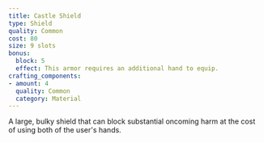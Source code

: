 ```yaml
---
title: Castle Shield
type: Shield
quality: Common
cost: 80
size: 9 slots
bonus:
  block: 5
  effect: This armor requires an additional hand to equip.
crafting_components:
- amount: 4
  quality: Common
  category: Material
---
```

A large, bulky shield that can block substantial oncoming harm at the cost of using both of the user's hands.